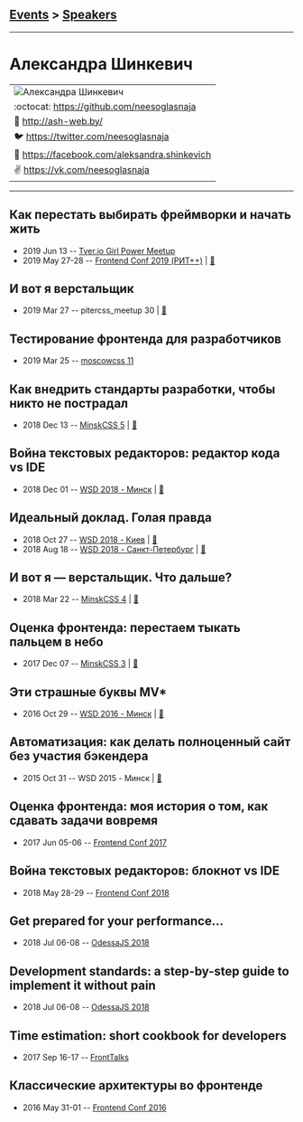 ## [Events](../README.md) > [Speakers](../speakers.md)
---

# Александра Шинкевич

| |
| --- |
| ![Александра Шинкевич](https://avatars.io/twitter/neesoglasnaja/large)
| :octocat:  [https:&#x2F;&#x2F;github.com&#x2F;neesoglasnaja](https://github.com/neesoglasnaja)
| :page_facing_up:  [http:&#x2F;&#x2F;ash-web.by&#x2F;](http://ash-web.by/)
| :bird:  [https:&#x2F;&#x2F;twitter.com&#x2F;neesoglasnaja](https://twitter.com/neesoglasnaja)
| :blue_book:  [https:&#x2F;&#x2F;facebook.com&#x2F;aleksandra.shinkevich](https://facebook.com/aleksandra.shinkevich)
| :v:  [https:&#x2F;&#x2F;vk.com&#x2F;neesoglasnaja](https://vk.com/neesoglasnaja)

---
## Как перестать выбирать фреймворки и начать жить
- 2019 Jun 13 -- [Tver.io Girl Power Meetup](https://www.youtube.com/watch?v=P9WGj-R6ljY)    
- 2019 May 27-28 -- [Frontend Conf 2019 (РИТ++)](https://www.youtube.com/watch?v=SRDre8GYkjI)  | [:notebook:](https://www.dropbox.com/sh/kg71jju3yvj5jqw/AADiYZex3yUAtJBoeMQmSL6na/FC.%20%D0%94%D0%B5%D0%BB%D0%B8%2B%D0%9A%D0%B0%D0%BB%D1%8C%D0%BA%D1%83%D1%82%D1%82%D0%B0/27.05/5.%D0%9A%D0%B0%D0%BA%20%D0%BF%D0%B5%D1%80%D0%B5%D1%81%D1%82%D0%B0%D1%82%D1%8C%20%D0%B2%D1%8B%D0%B1%D0%B8%D1%80%D0%B0%D1%82%D1%8C%20%D1%84%D1%80%D0%B5%D0%B9%D0%BC%D0%B2%D0%BE%D1%80%D0%BA%D0%B8%20%D0%B8%20%D0%BD%D0%B0%D1%87%D0%B0%D1%82%D1%8C%20%D0%B6%D0%B8%D1%82%D1%8C_%D0%90%D0%BB%D0%B5%D0%BA%D1%81%D0%B0%D0%BD%D0%B4%D1%80%D0%B0%20%D0%A8%D0%B8%D0%BD%D0%BA%D0%B5%D0%B2%D0%B8%D1%87_%D0%B2%D0%B5%D1%80.1.pdf?dl=0)  
## И вот я верстальщик
- 2019 Mar 27 -- pitercss_meetup 30  | [:notebook:](https://pitercss.ru/30/pres/whats-next/)  
## Тестирование фронтенда для разработчиков​
- 2019 Mar 25 -- [moscowcss 11](https://www.youtube.com/watch?v=ijZTu7aVJtg)    
## Как внедрить стандарты разработки, чтобы никто не пострадал
- 2018 Dec 13 -- [MinskCSS 5](https://www.youtube.com/watch?v=2DnL7EeHmUk)  | [:notebook:](https://neesoglasnaja.github.io/MinskCSS-5/)  
## Война текстовых редакторов: редактор кода vs IDE
- 2018 Dec 01 -- [WSD 2018 - Минск](https://www.youtube.com/watch?v=OhLIhyCrNGE)  | [:notebook:](https://wsd.events/2018/12/01/pres/code-editors/)  
## Идеальный доклад. Голая правда
- 2018 Oct 27 -- [WSD 2018 - Киев](https://www.youtube.com/watch?v=_VSb2SqW9WE)  | [:notebook:](https://wsd.events/2018/10/27/pres/perfect-talk/)  
- 2018 Aug 18 -- [WSD 2018 - Санкт-Петербург](https://www.youtube.com/watch?v=mpHeJYYqA90)  | [:notebook:](https://wsd.events/2018/08/18/pres/perfect-talk/)  
## И вот я — верстальщик. Что дальше?
- 2018 Mar 22 -- [MinskCSS 4](https://www.youtube.com/watch?v=zn_3-ZpdDZc)  | [:notebook:](https://neesoglasnaja.github.io/MinskCSS-4/)  
## Оценка фронтенда: перестаем тыкать пальцем в небо
- 2017 Dec 07 -- [MinskCSS 3](https://www.youtube.com/watch?v=oBa5Xz8hzeA)  | [:notebook:](https://neesoglasnaja.github.io/MinskCSS-3/)  
## Эти страшные буквы MV*
- 2016 Oct 29 -- [WSD 2016 - Минск](https://www.youtube.com/watch?v=5WgsKtlHUls)  | [:notebook:](https://wsd.events/2016/10/29/pres/scary-mvc/)  
## Автоматизация: как делать полноценный сайт без участия бэкендера
- 2015 Oct 31 -- WSD 2015 - Минск  | [:notebook:](https://wsd.events/2015/10/31/pres/automation.pdf)  
## Оценка фронтенда: моя история о том, как сдавать задачи вовремя
- 2017 Jun 05-06 -- [Frontend Conf 2017](https://www.youtube.com/watch?v=rdzjkJZA0i8)    
## Война текстовых редакторов: блокнот vs IDE
- 2018 May 28-29 -- [Frontend Conf 2018](https://www.youtube.com/watch?v=4JpR72YywMs)    
## Get prepared for your performance...
- 2018 Jul 06-08 -- [OdessaJS 2018](https://youtu.be/nsaF4VFnCz0)    
## Development standards: a step-by-step guide to implement it without pain
- 2018 Jul 06-08 -- [OdessaJS 2018](https://youtu.be/Bf2ZUsBdCn4)    
## Time estimation: short cookbook for developers
- 2017 Sep 16-17 -- [FrontTalks](https://events.yandex.ru/lib/talks/4883/)    
## Классические архитектуры во фронтенде
- 2016 May 31-01 -- [Frontend Conf 2016](https://www.youtube.com/watch?v=ZTqgvLQjjp4)    
